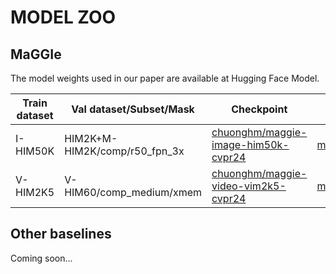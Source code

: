 # MODEL ZOO

## MaGGIe
The model weights used in our paper are available at Hugging Face Model.

| **Train dataset** | **Val dataset/Subset/Mask**   | **Checkpoint**                                                                                     | **Config**                                                                        | **Test set/Subset/Mask**  | **MAD** | **Grad** | **dtSSD** |
|-------------------|-------------------------------|----------------------------------------------------------------------------------------------------|-----------------------------------------------------------------------------------|---------------------------|---------|----------|-----------|
| I-HIM50K          | HIM2K+M-HIM2K/comp/r50_fpn_3x | [chuonghm/maggie-image-him50k-cvpr24]( https://huggingface.co/chuonghm/maggie-image-him50k-cvpr24) | [maggie_image.yaml](../configs/maggie_image.yaml) | HIM2K+M-HIM2K/natural/all | 27.17   | 9.94     | -         |
| V-HIM2K5          | V-HIM60/comp_medium/xmem      | [chuonghm/maggie-video-vim2k5-cvpr24]( https://huggingface.co/chuonghm/maggie-video-vim2k5-cvpr24) | [maggie_video.yaml](../configs/maggie_video.yaml) | V-HIM60/comp_hard/xmem    | 21.23   | 7.08     | 29.90     |


## Other baselines
Coming soon...
